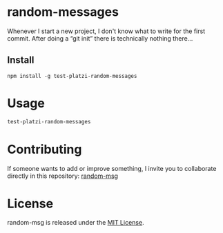 
# random-messages

Whenever I start a new project, I don't know what to write for the first commit. After doing a “git init” there is technically nothing there...

## Install

```npm
npm install -g test-platzi-random-messages
```

# Usage

```bash
test-platzi-random-messages
```

# Contributing
If someone wants to add or improve something, I invite you to collaborate directly in this repository: [random-msg](https://github.com/victorrm2919/msg-random-platzi)

# License
random-msg is released under the [MIT License](https://opensource.org/licenses/MIT).